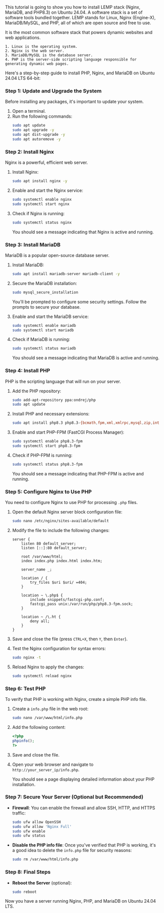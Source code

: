 This tutorial is going to show you how to install LEMP stack (Nginx, MariaDB, and PHP8.3) on Ubuntu 24.04. A software stack is a set of software tools bundled together. LEMP stands for Linux, Nginx (Engine-X), MariaDB/MySQL, and PHP, all of which are open source and free to use.

It is the most common software stack that powers dynamic websites and web applications.

    1. Linux is the operating system.
    2. Nginx is the web server.
    3. MariaDB/MySQL is the database server.
    4. PHP is the server-side scripting language responsible for generating dynamic web pages.

Here's a step-by-step guide to install PHP, Nginx, and MariaDB on Ubuntu 24.04 LTS 64-bit:

### Step 1: Update and Upgrade the System
Before installing any packages, it's important to update your system.

1. Open a terminal.
2. Run the following commands:
   ```bash
   sudo apt update
   sudo apt upgrade -y
   sudo apt dist-upgrade -y
   sudo apt autoremove -y
   ```

### Step 2: Install Nginx
Nginx is a powerful, efficient web server.

1. Install Nginx:
   ```bash
   sudo apt install nginx -y
   ```

2. Enable and start the Nginx service:
   ```bash
   sudo systemctl enable nginx
   sudo systemctl start nginx
   ```

3. Check if Nginx is running:
   ```bash
   sudo systemctl status nginx
   ```
   You should see a message indicating that Nginx is active and running.

### Step 3: Install MariaDB
MariaDB is a popular open-source database server.

1. Install MariaDB:
   ```bash
   sudo apt install mariadb-server mariadb-client -y
   ```

2. Secure the MariaDB installation:
   ```bash
   sudo mysql_secure_installation
   ```
   You'll be prompted to configure some security settings. Follow the prompts to secure your database.

3. Enable and start the MariaDB service:
   ```bash
   sudo systemctl enable mariadb
   sudo systemctl start mariadb
   ```

4. Check if MariaDB is running:
   ```bash
   sudo systemctl status mariadb
   ```
   You should see a message indicating that MariaDB is active and running.

### Step 4: Install PHP
PHP is the scripting language that will run on your server.

1. Add the PHP repository:
   ```bash
   sudo add-apt-repository ppa:ondrej/php
   sudo apt update
   ```

2. Install PHP and necessary extensions:
   ```bash
   sudo apt install php8.3 php8.3-{bcmath,fpm,xml,xmlrpc,mysql,zip,intl,ldap,gd,cli,bz2,curl,mbstring,pgsql,opcache,soap,cgi} -y
   ```

3. Enable and start PHP-FPM (FastCGI Process Manager):
   ```bash
   sudo systemctl enable php8.3-fpm
   sudo systemctl start php8.3-fpm
   ```

4. Check if PHP-FPM is running:
   ```bash
   sudo systemctl status php8.3-fpm
   ```
   You should see a message indicating that PHP-FPM is active and running.

### Step 5: Configure Nginx to Use PHP
You need to configure Nginx to use PHP for processing `.php` files.

1. Open the default Nginx server block configuration file:
   ```bash
   sudo nano /etc/nginx/sites-available/default
   ```

2. Modify the file to include the following changes:
   ```nginx
   server {
       listen 80 default_server;
       listen [::]:80 default_server;

       root /var/www/html;
       index index.php index.html index.htm;

       server_name _;

       location / {
           try_files $uri $uri/ =404;
       }

       location ~ \.php$ {
           include snippets/fastcgi-php.conf;
           fastcgi_pass unix:/var/run/php/php8.3-fpm.sock;
       }

       location ~ /\.ht {
           deny all;
       }
   }
   ```

3. Save and close the file (press `CTRL+X`, then `Y`, then `Enter`).

4. Test the Nginx configuration for syntax errors:
   ```bash
   sudo nginx -t
   ```

5. Reload Nginx to apply the changes:
   ```bash
   sudo systemctl reload nginx
   ```

### Step 6: Test PHP
To verify that PHP is working with Nginx, create a simple PHP info file.

1. Create a `info.php` file in the web root:
   ```bash
   sudo nano /var/www/html/info.php
   ```

2. Add the following content:
   ```php
   <?php
   phpinfo();
   ?>
   ```

3. Save and close the file.

4. Open your web browser and navigate to `http://your_server_ip/info.php`.

   You should see a page displaying detailed information about your PHP installation.

### Step 7: Secure Your Server (Optional but Recommended)
- **Firewall**: You can enable the firewall and allow SSH, HTTP, and HTTPS traffic:
  ```bash
  sudo ufw allow OpenSSH
  sudo ufw allow 'Nginx Full'
  sudo ufw enable
  sudo ufw status
  ```
- **Disable the PHP info file**: Once you've verified that PHP is working, it's a good idea to delete the `info.php` file for security reasons:
  ```bash
  sudo rm /var/www/html/info.php
  ```

### Step 8: Final Steps
- **Reboot the Server** (optional):
  ```bash
  sudo reboot
  ```

Now you have a server running Nginx, PHP, and MariaDB on Ubuntu 24.04 LTS.
